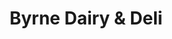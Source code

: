 ---
title: "Byrne Dairy & Deli"
url: /rochester/byrne-dairy-and-deli-long-pond-road/
shop: convenience
---